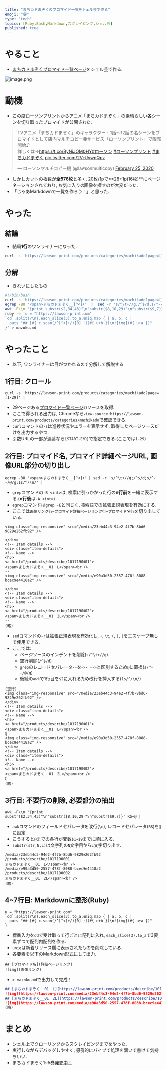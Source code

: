 ```yaml
---
title: "まちカドまぞくのプロマイド一覧をシェル芸で作る"
emoji: "😀"
type: "tech"
topics: [Ruby,Bash,Markdown,スクレイピング,シェル芸]
published: true
---
```

# やること
- [まちカドまぞくプロマイド一覧ページ](https://gist.github.com/eggplants/5a77b98aa678e3ce0111d5bf417e66d1)をシェル芸で作る.

![image.png](https://qiita-image-store.s3.ap-northeast-1.amazonaws.com/0/278919/c323dbdb-5b11-6798-3b62-60ae5cefd0c3.png)



# 動機
- この度ローソンプリントからアニメ「まちカドまぞく」の素晴らしい各シーンを切り取ったプロマイドが公開された.

<blockquote class="twitter-tweet"><p lang="ja" dir="ltr">TVアニメ「まちカドまぞく」のキャラクター・1話～12話の名シーンをブロマイドとして店内マルチコピー機サービス「ローソンプリント」で販売開始♪<br>詳しくは→<a href="https://t.co/ByNiJOMOHY">https://t.co/ByNiJOMOHY</a><a href="https://twitter.com/hashtag/%E3%83%AD%E3%83%BC%E3%82%BD%E3%83%B3?src=hash&amp;ref_src=twsrc%5Etfw">#ローソン</a> <a href="https://twitter.com/hashtag/%E3%83%AD%E3%83%BC%E3%82%BD%E3%83%B3%E3%83%97%E3%83%AA%E3%83%B3%E3%83%88?src=hash&amp;ref_src=twsrc%5Etfw">#ローソンプリント</a> <a href="https://twitter.com/hashtag/%E3%81%BE%E3%81%A1%E3%82%AB%E3%83%89%E3%81%BE%E3%81%9E%E3%81%8F?src=hash&amp;ref_src=twsrc%5Etfw">#まちカドまぞく</a> <a href="https://t.co/2VeUvwnQpz">pic.twitter.com/2VeUvwnQpz</a></p>&mdash; ローソンマルチコピー機 (@lawsonmulticopy) <a href="https://twitter.com/lawsonmulticopy/status/1232138192423464960?ref_src=twsrc%5Etfw">February 25, 2020</a></blockquote> <script async src="https://platform.twitter.com/widgets.js" charset="utf-8"></script>

- しかしカットの枚数が**全576枚**と多く, 20枚/1pで**28+1p(16枚)**にページネーションされており, お気に入りの画像を探すのが大変だった.
- 「じゃあMarkdownで一覧を作ろう！」と思った.

# やった
## 結論
- 結局**1行**のワンライナーになった.

```bash
curl -s 'https://lawson-print.com/products/categories/machikado?page=[1-29]'|egrep -B8 '<span>まちカドまぞく__[^<]+'|sed -r 's/^\t+//g;/^$/d;s/^--/@/g;1s/^/\n/'|awk -F\\n '{print substr($2,34,43)"\n"substr($8,10,29)"\n"substr($9,7)}' RS=@|ruby -e 'u="https://lawson-print.com";`dd`.split(?\n).each_slice(3).to_a.uniq.map{|a,b,c|puts"## [#{c.scan(/^[^<]+/)[0]}](#{u+b})\n![img](#{u+a})"}'>mazoku.md
```

## 分解
- きれいにしたもの

```bash
#!/bin/bash
curl -s 'https://lawson-print.com/products/categories/machikado?page=[1-29]'  |
egrep -B8 '<span>まちカドまぞく__[^<]+'  |  sed -r 's/^\t+//g;/^$/d;s/^--/@/g;1s/^/\n/'  |
awk -F\\n '{print substr($2,34,43)"\n"substr($8,10,29)"\n"substr($9,7)}' RS=@ |
ruby -e 'u = "https://lawson-print.com"
`dd`.split(?\n).each_slice(3).to_a.uniq.map { | a, b, c |
  puts "## [#{ c.scan(/^[^<]+/)[0] }](#{ u+b })\n![img](#{ u+a })"
}' > mazoku.md
```

# やったこと
- 以下, ワンライナーは目がつかれるので分解して解説する

## 1行目: クロール
```bash:1行目
curl -s 'https://lawson-print.com/products/categories/machikado?page=[1-29]' |
```
- 29ページある[プロマイド一覧ページ](https://lawson-print.com/products/categories/machikado)のソースを取得.
- ここで得られる出力は, Chromeなら`view-source:https://lawson-print.com/products/categories/machikado`で確認できる.
- `curl`コマンドの`-s`は進捗状況やエラーを表示せず, 取得したページソースだけを出力するやつ.
- 引数URLの一部が連番なら`[START-END]`で指定できる.(ここでは`1-29`)

## 2行目: プロマイド名, プロマイド詳細ページURL, 画像URL部分の切り出し
```bash:2行目
egrep -B8 '<span>まちカドまぞく__[^<]+' | sed -r 's/^\t+//g;/^$/d;s/^--/@/g;1s/^/\n/' |
```
- `grep`コマンドの`-B <int>`は, 検索に引っかかった行の**n行前**を一緒に表示する.(**n行後**は`-A <int>`)
- `egrep`コマンドは`grep -E`と同じく, 検索語での拡張正規表現を有効にする.
- ここでは`画像リンク行~プロマイド詳細ページリンク行~プロマイド名行`を切り出している.

```html:切り出し結果(※インデントは削除)
<img class="img-responsive" src="/media/23eb44c3-94e2-4f7b-8bd6-9829e262fb92" />

</div>
<!-- Item details -->
<div class="item-details">
<!-- Name -->
<h5>
<a href="/products/describe/1017190001">
<span>まちカドまぞく__01　L</span><br />
--
<img class="img-responsive" src="/media/e90a3d50-2557-478f-8088-bcec9e4418a2" />

</div>
<!-- Item details -->
<div class="item-details">
<!-- Name -->
<h5>
<a href="/products/describe/1017190002">
<span>まちカドまぞく__01　2L</span><br />
--
(略)
```

- `sed`コマンドの`-r`は拡張正規表現を有効化し, `+`, `\t`, `(`, `)`, `|`をエスケープ無しで使用できる.
- ここでは:
  - ページソースのインデントを削除(`s/^\t+//g`)
  - 空行削除(`/^$/d`)
  - `grep`のレコードセパレータ`--`を`<-- -->`と区別するため`@`に置換(`s/^--/@/g`)
  - 後続の`awk`で1行目を`$2`に入れるため改行を挿入する(`1s/^/\n/`)
 
```html:sed後
(空行)
<img class="img-responsive" src="/media/23eb44c3-94e2-4f7b-8bd6-9829e262fb92" />
</div>
<!-- Item details -->
<div class="item-details">
<!-- Name -->
<h5>
<a href="/products/describe/1017190001">
<span>まちカドまぞく__01　L</span><br />
@
<img class="img-responsive" src="/media/e90a3d50-2557-478f-8088-bcec9e4418a2" />
</div>
<!-- Item details -->
<div class="item-details">
<!-- Name -->
<h5>
<a href="/products/describe/1017190002">
<span>まちカドまぞく__01　2L</span><br />
@
(略)
```

## 3行目: 不要行の削除, 必要部分の抽出
```bash:3行目
awk -F\\n '{print substr($2,34,43)"\n"substr($8,10,29)"\n"substr($9,7)}' RS=@ |
```

- `awk`コマンドのフィールドセパレータを改行(`\n`), レコードセパレータ(`RS`)を`@`に設定.
- こうすると`@`までの各行が変数`$1~$9`までに順に入る.
- `substr(str,N,L)`は文字列の`N`文字目から`L`文字切り出す.

```html:awk後
/media/23eb44c3-94e2-4f7b-8bd6-9829e262fb92
/products/describe/1017190001
まちカドまぞく__01　L</span><br />
/media/e90a3d50-2557-478f-8088-bcec9e4418a2
/products/describe/1017190002
まちカドまぞく__01　2L</span><br />
(略)
```

## 4~7行目: Markdownに整形(Ruby)
```Ruby:4~7行目(これを引数にrubyの-eで実行)
u = "https://lawson-print.com"
`dd`.split(?\n).each_slice(3).to_a.uniq.map { | a, b, c |
  puts "## [#{ c.scan(/^[^<]+/)[0] }](#{ u+b })\n![img](#{ u+a })"
}
```
- 標準入力を`dd`で受け取って行ごとに配列に入れ, `each_slice(3).to_a`で3要素ずつで配列内配列を作る.
- `uniq`は新着リリース欄に表示されたものを削除している.
- 各要素を以下のMarkdown形式にして出力.

```md:整形
## [プロマイド名](詳細ページリンク)
![img](画像リンク)
```
- `> mazoku.md`で出力して完成！

```md:mazoku.md
## [まちカドまぞく__01　L](https://lawson-print.com/products/describe/1017190001)
![img](https://lawson-print.com/media/23eb44c3-94e2-4f7b-8bd6-9829e262fb92)
## [まちカドまぞく__01　2L](https://lawson-print.com/products/describe/1017190002)
![img](https://lawson-print.com/media/e90a3d50-2557-478f-8088-bcec9e4418a2)
(略)
```

# まとめ
- シェル上でクローリングからスクレイピングまでをやった.
- 実行しながらデバッグしやすく, 感覚的にパイプで処理を繋いで書けて気持ちいい.
- まちカドまぞく1~5巻[発売中！](https://www.amazon.co.jp/kindle-dbs/entity/author/B0761TM2C5?_encoding=UTF8&node=86141051&offset=0&pageSize=12&searchAlias=stripbooks&sort=date-desc-rank&page=1&langFilter=default#formatSelectorHeader)

